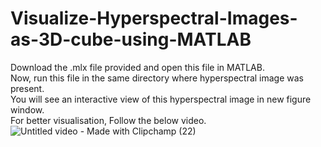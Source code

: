 # Visualize-Hyperspectral-Images-as-3D-cube-using-MATLAB
Download the .mlx file provided and open this file in MATLAB.</br>
Now, run this file in the same directory where hyperspectral image was present.</br>
You will see an interactive view of this hyperspectral image in new figure window.</br>
For better visualisation, Follow the below video.</br>
![Untitled video - Made with Clipchamp (22)](https://github.com/user-attachments/assets/508644c9-9ee7-4a18-848c-0f7fd44baa06)
